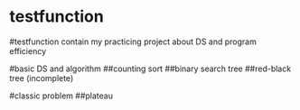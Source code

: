 testfunction
============

#testfunction contain my practicing project about DS and program efficiency

#basic DS and algorithm
##counting sort
##binary search tree
##red-black tree (incomplete)

#classic problem
##plateau



